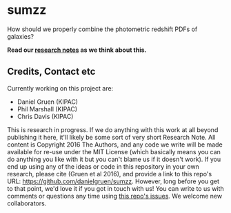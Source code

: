 # sumzz

How should we properly combine the photometric redshift PDFs of galaxies?

**Read our [research notes](https://github.com/cpadavis/sumzz/blob/pdf/sumzz.pdf) as we think about this.**

## Credits, Contact etc

Currently working on this project are:
* Daniel Gruen (KIPAC)
* Phil Marshall (KIPAC)
* Chris Davis (KIPAC)

This is research in progress. If we do anything with this work at all beyond publishing it here, it'll likely be some sort of very short Research Note. All content is Copyright 2016 The Authors, and any code we write will be made available for re-use under the MIT License (which basically means you can do anything you like with it but you can't blame us if it doesn't work). If you end up using any of the ideas or code in this repository in your own research, please cite (Gruen et al 2016), and provide a link to this repo's URL: https://github.com/danielgruen/sumzz. However, long before you get to that point, we'd love it if you got in touch with us! You can write to us with comments or questions any time using [this repo's issues](https://github.com/danielgruen/sumzz/issues). We welcome new collaborators.
